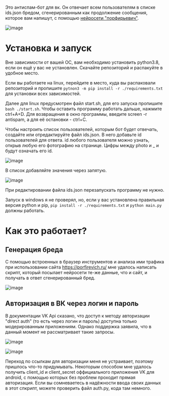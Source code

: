 Это антиспам-бот для вк. Он отвечает всем пользователям в списке ids.json бредом, сгенерированным как продолжение сообщения, которое вам напишут, с помощью [нейросети "порфирьевич"](https://porfirevich.ru/).

![image](https://user-images.githubusercontent.com/33802666/159250720-9b8b5ec5-7d79-4dc8-9159-3fd092d09839.png)

# Установка и запуск
Вне зависимости от вашей ОС, вам необходимо установить python3.8, если он ещё у вас не установлен. 
Скачайте репозиторий и распакуйте в удобное место.

Если вы работаете на linux, перейдите в место, куда вы распаковали репозиторий и пропишите ```pytnon3 -m pip install -r ./requirements.txt``` для установки всех
зависимостей.

Далее для linux предусмотрен файл start.sh, для его запуска пропишите ```bash ./start.sh```. Чтобы оставить программу работать дальше, нажмите ctrl+A+D. Для возвращения
в окно программы, введите screen -r antispam, а для её остановки - ctrl+C.

Чтобы настроить список пользователей, которым бот будет отвечать, создайте или отредактируйте файл ids.json. В него добавьте id пользователей для ответа.
id любого пользователя можно узнать, открыв любую его фотографию на странице. Цифры между photo и _ и будут означать его id. 

![image](https://user-images.githubusercontent.com/33802666/159254449-7f3a773f-ded0-437e-bb5f-6294f2939398.png)

В список добавляйте значения через запятую. 

![image](https://user-images.githubusercontent.com/33802666/159254556-6055fe9d-35d9-45f9-b70f-f0d7c1569caa.png)

При редактировании файла ids.json перезапускать программу не нужно.

Запуск в windows я не проверял, но, если у вас установлена правильная версия python и pip, ```pip install -r ./requirements.txt``` и ```python main.py``` должны работать.

# Как это работает?

## Генерация бреда
С помощью встроенных в браузер инструментов и анализа ими трафика при использовании сайта https://porfirevich.ru/ мне удалось написать скрипт, который посылает нейросети те-же данные,
что и сайт, и получать в ответ сгенерированный бред.

![image](https://user-images.githubusercontent.com/33802666/159251104-619ebcf4-03c5-479b-a6a4-7fcc4f016583.png)

## Авторизация в ВК через логин и пароль
В документации VK Api сказано, что доступ к методу авторизации "direct auth" (то есть через логин и пароль) доступна только модерированным приложениям.
Однако поддержка заявила, что в данный момент не рассматривает такие запросы. 

![image](https://user-images.githubusercontent.com/33802666/159251551-4e94087b-9823-41c3-ad88-b7d414fd0b08.png)

![image](https://user-images.githubusercontent.com/33802666/159251629-f8a8bee8-ccbc-4159-86e6-937ccd48d37c.png)

Переход по ссылкам для авторизации меня не устраивает, поэтому пришлось что-то придумывать. Некоторым способом мне удалось получить client_id и client_secret
оффициального приложения VK для android, с помощью которых без проблем проходит прямая авторизация. Если вы сомневаетесь в надёжности ввода своих данных в этот спкрипт,
можете проверить файл auth.py, кода там немного. 
